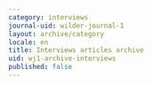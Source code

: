 ```yaml
---
category: interviews
journal-uid: wilder-journal-1
layout: archive/category
locale: en
title: Interviews articles archive
uid: wj1-archive-interviews
published: false
---
```

